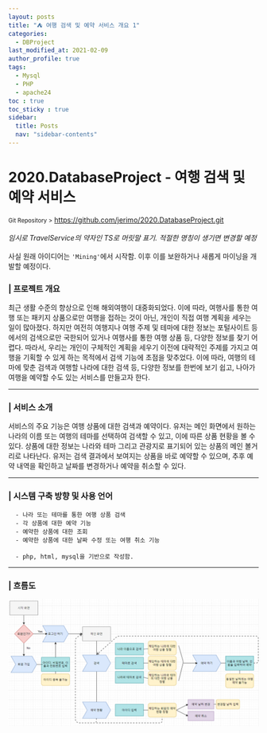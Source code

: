 ```yaml
---
layout: posts
title: "⛺ 여행 검색 및 예약 서비스 개요 1"
categories:
  - DBProject
last_modified_at: 2021-02-09
author_profile: true
tags:
  - Mysql
  - PHP
  - apache24
toc : true
toc_sticky : true
sidebar:
  title: Posts
  nav: "sidebar-contents"
---
```


# 2020.DatabaseProject - 여행 검색 및 예약 서비스

<small>Git Repository ></small> <a href="https://github.com/jerimo/2020.DatabaseProject.git">https://github.com/jerimo/2020.DatabaseProject.git</a><br><br>
*임시로 TravelService의 약자인 TS로 머릿말 표기. 적절한 명칭이 생기면 변경할 예정* <br><br>
사실 원래 아이디어는 ```'Mining'```에서 시작함. 이후 이를 보완하거나 새롭게 마이닝을 개발할 예정이다.

### | 프로젝트 개요
 최근 생활 수준의 향상으로 인해 해외여행이 대중화되었다. 이에 따라, 여행사를 통한 여행 또는 패키지 상품으로만 여행을 접하는 것이 아닌, 개인이 직접 여행 계획을 세우는 일이 많아졌다. 하지만 여전히 여행지나 여행 주제 및 테마에 대한 정보는 포털사이트 등에서의 검색으로만 국한되어 있거나 여행사를 통한 여행 상품 등, 다양한 정보를 찾기 어렵다. 따라서, 우리는 개인이 구체적인 계획을 세우기 이전에 대략적인 주제를 가지고 여행을 기획할 수 있게 하는 목적에서 검색 기능에 초점을 맞추었다. 이에 따라, 여행의 테마에 맞춘 검색과 여행할 나라에 대한 검색 등, 다양한 정보를 한번에 보기 쉽고, 나아가 여행을 예약할 수도 있는 서비스를 만들고자 한다.

-----

### | 서비스 소개
 서비스의 주요 기능은 여행 상품에 대한 검색과 예약이다. 유저는 메인 화면에서 원하는 나라의 이름 또는 여행의 테마를 선택하여 검색할 수 있고, 이에 따른 상품 현황을 볼 수 있다. 상품에 대한 정보는 나라와 테마 그리고 관광지로 표기되어 있는 상품의 메인 볼거리로 나타난다. 유저는 검색 결과에서 보여지는 상품을 바로 예약할 수 있으며, 추후 예약 내역을 확인하고 날짜를 변경하거나 예약을 취소할 수 있다.

-----

### | 시스템 구축 방향 및 사용 언어
```
  - 나라 또는 테마를 통한 여행 상품 검색
  - 각 상품에 대한 예약 기능
  - 예약한 상품에 대한 조회
  - 예약한 상품에 대한 날짜 수정 또는 여행 취소 기능

  - php, html, mysql을 기반으로 작성함.
```

-----


### | 흐름도
![플로우차트](/assets/image/flowchart.PNG)
